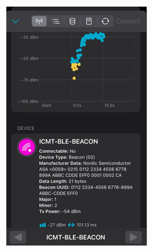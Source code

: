 ![Pic](https://github.com/ICantMakeThings/Nicenano-NRF52-Supermini-PlatformIO-Support/blob/main/Platformio%20Example%20code/BLE-BEACON/ScreenShotInIphoneNrfApp.png?raw=true)
